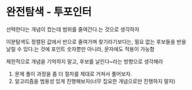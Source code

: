 # 완전탐색 - 투포인터 

선택한다는 개념이 컸는데 
범위를 줄여간다.는 것으로 생각하자 

이분탐색도 정렬된 값에서 반으로 줄여가며 찾기라기보다는, 필요 없는 후보들을 반을 날릴 수 있다.는 것에 포인트 
숫자뿐만 아니라, 문자에도 적용이 가능함 

제한적으로 개념을 기억하지 말고, 
후보를 날린다~라는 방향으로 생각해라 

1. 문제 풀이 과정을 좀 더 절차를 제대로 거쳐서 풀어보자. 
2. 알고리즘을 범용성 있게 진행해보자(너무 집요한 개념으로만 진행하지 말자)